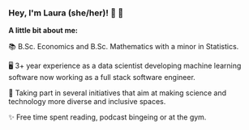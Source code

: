 ### Hey, I'm Laura (she/her)! 👋 🤗

**A little bit about me:**

📚 B.Sc. Economics and B.Sc. Mathematics with a minor in Statistics.

🖥️ 3+ year experience as a data scientist developing machine learning software now working as a full stack software engineer.

🌱 Taking part in several initiatives that aim at making science and technology more diverse and inclusive spaces.

✨ Free time spent reading, podcast bingeing or at the gym.
